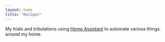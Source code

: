 ```yaml
---
layout: home
title: "Recipes"
---
```


My trials and tribulations using [Home Assistant](http://www.home-assistant.io) to automate various things around my home.
